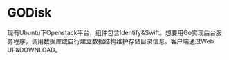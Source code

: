 # GODisk
现有Ubuntu下Openstack平台，组件包含Identify&amp;Swift。想要用Go实现后台服务程序，调用数据库或自行建立数据结构维护存储目录信息。客户端通过Web UP&amp;DOWNLOAD。
